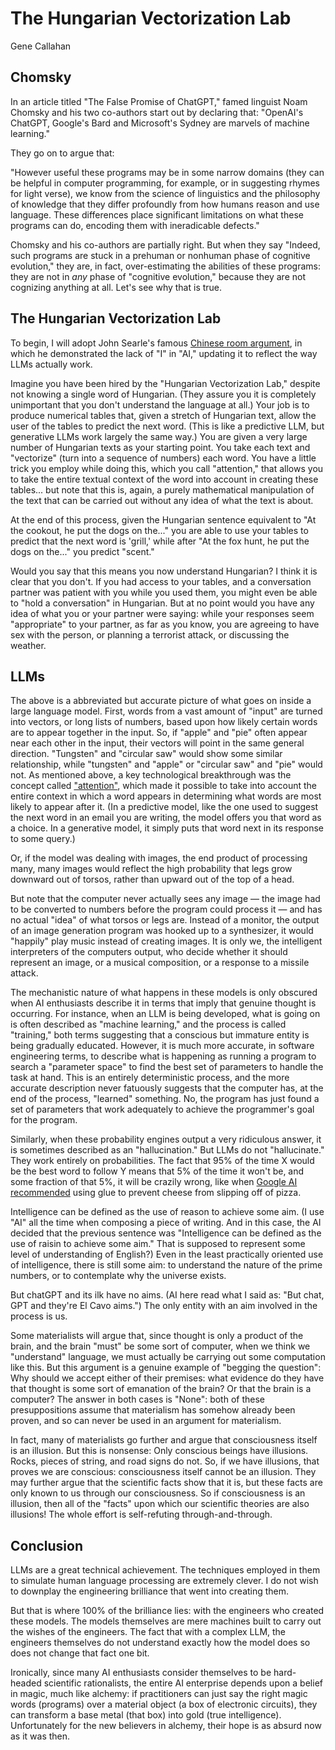 # The Hungarian Vectorization Lab

Gene Callahan


## Chomsky

In an article titled "The False Promise of ChatGPT," famed linguist Noam Chomsky and his two co-authors start out by
declaring that: "OpenAI's ChatGPT, Google's Bard and Microsoft's Sydney are marvels of machine learning."

They go on to argue that:

"However useful these programs may be in some narrow domains (they can be helpful in computer programming, for example,
or in suggesting rhymes for light verse), we know from the science of linguistics and the philosophy of knowledge that
they differ profoundly from how humans reason and use language. These differences place significant limitations on what
these programs can do, encoding them with ineradicable defects."

Chomsky and his co-authors are partially right. But when they say "Indeed, such programs are stuck in a prehuman or
nonhuman phase of cognitive evolution," they are, in fact, over-estimating the abilities of these programs: they are not
in *any* phase of "cognitive evolution," because they are not cognizing anything at all. Let's see why that is true.


## The Hungarian Vectorization Lab


To begin, I will adopt John Searle's famous [Chinese room argument](https://plato.stanford.edu/entries/chinese-room/),
in which he demonstrated the lack of "I" in "AI,"
updating it to reflect the way LLMs actually work.

Imagine you have been hired by the "Hungarian Vectorization Lab," despite not knowing a single word of Hungarian. (They assure
you it is completely unimportant that you don't understand the language at all.) 
Your job is to produce numerical tables that, given a stretch
of Hungarian text, allow the user of the tables to predict the next word. (This is like a predictive LLM, but generative
LLMs work largely the same way.) You are given a very large number of Hungarian texts as your starting point. You take
each text and "vectorize" (turn into a sequence of numbers) each word. You have a little trick you employ while doing
this, which you call "attention," that allows you to take the entire textual context of the word into account in
creating these tables... but note that this is, again, a purely mathematical manipulation of the text that can be
carried out without any idea of what the text is about.

At the end of this process, given the Hungarian sentence equivalent to "At the
cookout, he put the dogs on the..." you are able to use your tables to predict that the next word is 'grill,' while
after "At the fox hunt, he put the dogs on the..." you predict "scent." 

Would you say that this means you now understand Hungarian? I think it is clear that you don't. If you had access to
your tables, and a conversation partner was patient with you while you used them, you might even be able to "hold a
conversation" in Hungarian. But at no point would you have any idea of what you or your partner were saying: while your
responses seem "appropriate" to your partner, as far as you know, you are agreeing to have sex with the person, or
planning a terrorist attack, or discussing the weather. 


## LLMs

The above is a abbreviated but accurate picture of what goes on inside a large language model.
First, words from a vast amount of "input" are turned into vectors, or long lists of
numbers, based upon how likely certain words are to appear together in the input. So, if "apple" and "pie" often appear
near each other in the input, their vectors will point in the same general direction. "Tungsten" and "circular saw"
would show some similar relationship, while "tungsten" and "apple" or "circular saw" and "pie" would not.
As mentioned above, a key technological breakthrough was the concept called
["attention"](https://arxiv.org/abs/1706.03762), which made it possible to take into account the entire context in which
a word appears in determining what words are most likely to appear after it. (In a predictive model, like the one used
to suggest the next word in an email you are writing, the model offers you that word as a choice. In a generative model,
it simply puts that word next in its response to some query.)

Or, if the model was dealing with images, the end product of processing many, many images would reflect the high
probability that legs grow downward out of torsos, rather than upward out of the top of a head.

But note that the computer never actually sees any image — the image had to be converted to numbers before the program
could process it — and has no actual "idea" of what torsos or legs are. Instead of a monitor, the output of an image
generation program was hooked up to a synthesizer, it would "happily" play music instead of creating images. It is only
we, the intelligent interpreters of the computers output, who decide whether it should represent an image, or a musical
composition, or a response to a missile attack.

The mechanistic nature of what happens in these models is only obscured when AI enthusiasts describe it
in terms that imply that genuine thought is occurring. For instance, when an LLM is being developed, what is going on
is often described as "machine learning," and the process is called "training," both terms suggesting that a conscious
but immature entity is being gradually educated. However, it is much more accurate, in software engineering terms, to
describe what is happening as running a program to search a "parameter space" to find the best set of parameters to
handle the task at hand. This is an entirely deterministic process, and the more accurate description never fatuously
suggests that the computer has, at the end of the process, "learned" something. No, the program has just found a set of
parameters that work adequately to achieve the programmer's goal for the program.

Similarly, when these probability engines output a very ridiculous answer, it is sometimes described as an "hallucination."
But LLMs do not "hallucinate." They work entirely on probabilities. The fact that 95% of the time X would be the best
word to follow Y means that 5% of the time it won't be, and some fraction of that 5%, it will be crazily wrong, like
when [Google AI
recommended](https://www.benzinga.com/general/social-media/24/05/39027017/google-ai-search-tells-woman-to-use-glue-on-pizza-to-keep-cheese-in-place-and-she-did-heres-#)
using glue to prevent cheese from slipping off of pizza.


Intelligence can be defined as the use of reason to achieve some aim. (I use "AI" all the time when composing a piece of
writing. And in this case, the AI decided that the previous sentence was "Intelligence can be defined as the use of
raisin to achieve some aim." That is supposed to represent some level of understanding of English?)
Even in the least practically oriented use of intelligence, there is still some aim: to
understand the nature of the prime numbers, or to contemplate why the universe exists.

But chatGPT and its ilk have no aims. (AI here read what I said as: "But chat, GPT and they're El Cavo aims.")
The only entity with an aim involved in the process is us.

Some materialists will argue that, since thought is only a product of the brain, and the brain "must" be some sort of computer,
when we think we "understand" language, we must
actually be carrying out some computation like this. But this argument is a genuine example of "begging the question":
Why should we accept either of their premises: what evidence do they have that thought is some sort of emanation of the
brain? Or that the brain is a computer? The answer in both cases is "None": both of these presuppositions assume that
materialism has somehow already been proven, and so can never be used in an argument for materialism.

In fact, many of materialists go further and argue that consciousness
itself is an illusion. But this is nonsense: Only conscious beings have illusions. Rocks, pieces of string, and road
signs do not. So, if we have illusions, that proves we are conscious: consciousness itself cannot be an illusion. They
may further argue that the scientific facts show that it is, but these facts are only known to us through our
consciousness. So if consciousness is an illusion, then all of the "facts" upon which our scientific theories are
also illusions! The whole effort is self-refuting through-and-through.



## Conclusion

LLMs are a great technical achievement. The techniques employed in them to simulate human language processing are extremely
clever. I do not wish to downplay the engineering brilliance that went into creating them.

But that is where 100% of the brilliance lies: with the engineers who created these models. The models themselves are
mere machines built to carry out the wishes of the engineers. The fact that with a complex LLM, the engineers
themselves do not understand exactly how the model does so does not change that fact one bit.

Ironically, since many AI enthusiasts consider themselves to be hard-headed scientific rationalists, the entire AI
enterprise depends upon a belief in magic, much like alchemy: if practitioners can just say the right magic words
(programs) over a material object (a box of electronic circuits), they can transform a base metal (that box) into gold
(true intelligence). Unfortunately for the new believers in alchemy, their hope is as absurd now as it was then.


